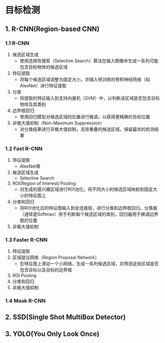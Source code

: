 # 目标检测

## 1. R-CNN(Region-based CNN)

### 1.1 R-CNN

1. 候选区域生成
    + 使用选择性搜索（Selective Search）算法在输入图像中生成一系列可能包含目标物体的候选区域
2. 特征提取
    + 将每个候选区域调整为固定大小，并输入预训练的卷积神经网络（如AlexNet）进行特征提取
3. 分类
    + 将提取的特征输入到支持向量机（SVM）中，以判断该区域是否包含目标物体及其类别
4. 边界框回归
    + 使用回归模型对候选区域的位置进行微调，以获得更精确的目标位置
5. 非极大值抑制（Non-Maximum Suppression）
    + 对分类结果进行非极大值抑制，去除重叠的候选区域，保留最优的检测结果

### 1.2 Fast R-CNN

1. 特征提取
    + AlexNet等
2. 候选区域生成
    + Selective Search
3. ROI(Region of Interest) Pooling
    + 对生成的感兴趣区域进行ROI池化，将不同大小的候选区域映射到固定大小的特征图上
4. 分类和回归
    + 将ROI池化后的特征图输入到全连接层，进行分类和边界框回归。分类器（通常是Softmax）用于判断每个候选区域的类别，回归器用于微调边界框的位置
5. 非极大值抑制

### 1.3 Faster R-CNN

1. 特征提取
2. 区域提议网络（Region Proposal Network）
    + 在特征图上滑动一个小网络，生成一系列候选区域，并预测这些区域是否包含目标以及目标的边界框
3. ROI Pooling
4. 分类和回归
5. 非极大值抑制

### 1.4 Mask R-CNN

## 2. SSD(Single Shot MultiBox Detector)

## 3. YOLO(You Only Look Once)
